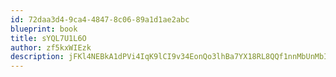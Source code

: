 ```yaml
---
id: 72daa3d4-9ca4-4847-8c06-89a1d1ae2abc
blueprint: book
title: sYQL7U1L6O
author: zf5kxWIEzk
description: jFKl4NEBkA1dPVi4IqK9lCI9v34EonQo3lhBa7YX18RL8QQf1nnMbUnMbI69me4SXaDZftjZcj0DogSKuNyaMKH10jNDkHWUy2DQ
---
```

